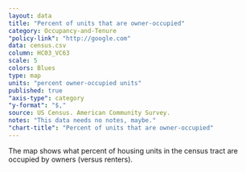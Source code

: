 ```yaml
---
layout: data
title: "Percent of units that are owner-occupied"
category: Occupancy-and-Tenure
"policy-link": "http://google.com"
data: census.csv
column: HC03_VC63
scale: 5
colors: Blues
type: map
units: "percent owner-occupied units"
published: true
"axis-type": category
"y-format": "$,"
source: US Census. American Community Survey.
notes: "This data needs no notes, maybe."
"chart-title": "Percent of units that are owner-occupied"
---
```


The map shows what percent of housing units in the census tract are occupied by owners (versus renters).